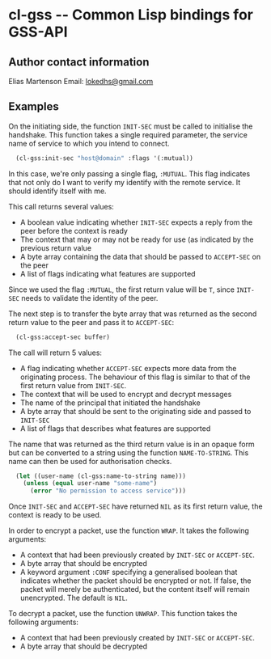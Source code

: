 cl-gss -- Common Lisp bindings for GSS-API
==========================================

Author contact information
--------------------------

Elias Martenson
Email: lokedhs@gmail.com

Examples
--------

On the initiating side, the function `INIT-SEC` must be called to
initialise the handshake. This function takes a single required
parameter, the service name of service to which you intend to connect.

```lisp
  (cl-gss:init-sec "host@domain" :flags '(:mutual))
```

In this case, we're only passing a single flag, `:MUTUAL`. This flag
indicates that not only do I want to verify my identify with the
remote service. It should identify itself with me.

This call returns several values:

  - A boolean value indicating whether `INIT-SEC` expects a reply from
    the peer before the context is ready
  - The context that may or may not be ready for use (as indicated by
    the previous return value
  - A byte array containing the data that should be passed to
    `ACCEPT-SEC` on the peer
  - A list of flags indicating what features are supported

Since we used the flag `:MUTUAL`, the first return value will be `T`,
since `INIT-SEC` needs to validate the identity of the peer.

The next step is to transfer the byte array that was returned as the
second return value to the peer and pass it to `ACCEPT-SEC`:

```lisp
  (cl-gss:accept-sec buffer)
```

The call will return 5 values:

  - A flag indicating whether `ACCEPT-SEC` expects more data from the
    originating process. The behaviour of this flag is similar to that
    of the first return value from `INIT-SEC`.
  - The context that will be used to encrypt and decrypt messages
  - The name of the principal that initiated the handshake
  - A byte array that should be sent to the originating side and
    passed to `INIT-SEC`
  - A list of flags that describes what features are supported

The name that was returned as the third return value is in an opaque
form but can be converted to a string using the function
`NAME-TO-STRING`. This name can then be used for authorisation checks.

```lisp
  (let ((user-name (cl-gss:name-to-string name)))
    (unless (equal user-name "some-name")
      (error "No permission to access service")))
```

Once `INIT-SEC` and `ACCEPT-SEC` have returned `NIL` as its first
return value, the context is ready to be used.

In order to encrypt a packet, use the function `WRAP`. It takes the
following arguments:

  - A context that had been previously created by `INIT-SEC` or
    `ACCEPT-SEC`.
  - A byte array that should be encrypted
  - A keyword argument `:CONF` specifying a generalised boolean that
    indicates whether the packet should be encrypted or not. If false,
    the packet will merely be authenticated, but the content itself
    will remain unencrypted. The default is `NIL`.

To decrypt a packet, use the function `UNWRAP`. This function takes
the following arguments:

  - A context that had been previously created by `INIT-SEC` or
    `ACCEPT-SEC`.
  - A byte array that should be decrypted
